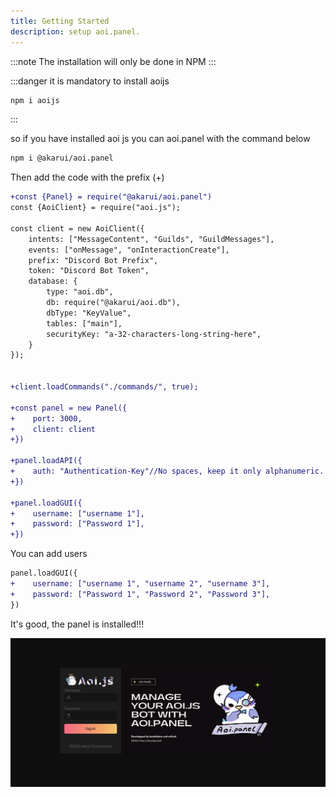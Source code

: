 ```yaml
---
title: Getting Started
description: setup aoi.panel.
---
```


:::note
The installation will only be done in NPM
:::

:::danger
it is mandatory to install aoijs

```sh
npm i aoijs
```

:::

so if you have installed aoi js you can aoi.panel with the command below

```sh
npm i @akarui/aoi.panel
```

Then add the code with the prefix (+)

```diff lang="js"
+const {Panel} = require("@akarui/aoi.panel")
const {AoiClient} = require("aoi.js");

const client = new AoiClient({
    intents: ["MessageContent", "Guilds", "GuildMessages"],
    events: ["onMessage", "onInteractionCreate"],
    prefix: "Discord Bot Prefix",
    token: "Discord Bot Token",
    database: {
        type: "aoi.db",
        db: require("@akarui/aoi.db"),
        dbType: "KeyValue",
        tables: ["main"],
        securityKey: "a-32-characters-long-string-here",
    }
});


+client.loadCommands("./commands/", true);

+const panel = new Panel({
+    port: 3000,
+    client: client
+})

+panel.loadAPI({
+    auth: "Authentication-Key"//No spaces, keep it only alphanumeric.
+})

+panel.loadGUI({
+    username: ["username 1"],
+    password: ["Password 1"],
+})
```

You can add users

```diff lang="js"
panel.loadGUI({
+    username: ["username 1", "username 2", "username 3"],
+    password: ["Password 1", "Password 2", "Password 3"],
})
```

It's good, the panel is installed!!!

![the panel image](../../assets/panel.png)
